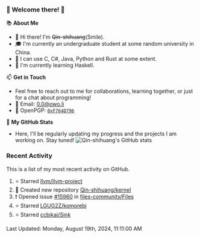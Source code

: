 ### 🌟 Welcome there! 🌟

📚 **About Me**
- 👋 Hi there! I'm ~~Qin-shihuang~~(Smile).
- 🎓 I'm currently an undergraduate student at some random university in China.
- 🚀 I can use C, C#, Java, Python and Rust at some extent.
- 🌱 I'm currently learning Haskell.

📫 **Get in Touch**
- Feel free to reach out to me for collaborations, learning together, or just for a chat about programming!
- 📩 Email: 0.0@owo.li
- 🔑 OpenPGP: [`0xF764D796`](https://keys.openpgp.org/vks/v1/by-fingerprint/99D5AF94A1585E16E14895EFBF6C0BF4F764D796)


📝 **My GitHub Stats**
- Here, I'll be regularly updating my progress and the projects I am working on. Stay tuned!
![Qin-shihuang's GitHub stats](https://github-readme-stats.vercel.app/api?username=Qin-shihuang&show_icons=true)

### Recent Activity

This is a list of my most recent activity on GitHub.

<!--RECENT_ACTIVITY:start-->
1. ⭐ Starred [llvm/llvm-project](https://github.com/llvm/llvm-project)<br>
2. 📔 Created new repository [Qin-shihuang/kernel](https://github.com/Qin-shihuang/kernel)<br>
3. ❗️ Opened issue [#15960](https://github.com/files-community/Files/issues/15960) in [files-community/Files](https://github.com/files-community/Files)<br>
4. ⭐ Starred [LGUG2Z/komorebi](https://github.com/LGUG2Z/komorebi)<br>
5. ⭐ Starred [ccbikai/Sink](https://github.com/ccbikai/Sink)<br>
<!--RECENT_ACTIVITY:end-->

<!--RECENT_ACTIVITY:last_update-->
Last Updated: Monday, August 19th, 2024, 11:11:00 AM
<!--RECENT_ACTIVITY:last_update_end-->
